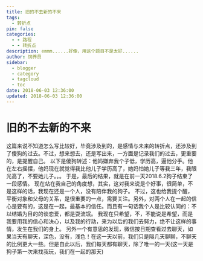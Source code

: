 ```yaml
---
title: 旧的不去新的不来
tags:
  - 转折点
pin: false
categories:
  - - 路程
  - - 转折点
description: emmm......好像，用这个题目不是太好......
author: 饲养员
sidebar:
  - blogger
  - category
  - tagcloud
  - toc
date: 2018-06-03 12:36:00
updated: 2018-06-03 12:36:00
---
```


# 旧的不去新的不来
这篇来说不知道怎么写比较好，毕竟涉及到的，是感情与未来的转折点，还涉及到了傻狗的过去。不过，想来想去，还是写出来，一方面是记录我们的过去，更重要的，是提醒自己。
以下是傻狗转述：他妈嫌弃我个子低，学历高，逼他分手。他在左右摇摆，他妈现在就觉得我比他儿子学历高了，她妈怕她儿子等我三年，我眼光高了，不要她儿子。。。
于是，最后的结果，就是在前一天2018.6.2狗子结束了一段感情。
现在站在我自己的角度想，其实，这对我来说是个好事，很简单，不是这样的话，我现在还是一个人，没有陪伴我的狗子。
不过，这也给我提个醒，平衡对象和父母的关系，是很重要的一点，需要关注。另外，对两个人在一起的信心是要有的，这是在一起，最基本的信任。而且有一句话我个人是比较认同的：不以结婚为目的的谈恋爱，都是耍流氓。
我现在只希望，不，不能说是希望，而是我要用我的信心和决心，以及我的行动，来为以后的我们去努力，绝不让这样的事情，发生在我们的身上。
另外一个有意思的发现，微信按日期查看过去聊天，如果当天有聊天，深色，没有，浅色！在这一天以前，我们只是隔几天聊聊，不聊天的比例更大一些。但是自此以后，我们每天都有聊天，除了唯一的一天(这一天是狗子第一次来找我玩，我们在一起的那天)